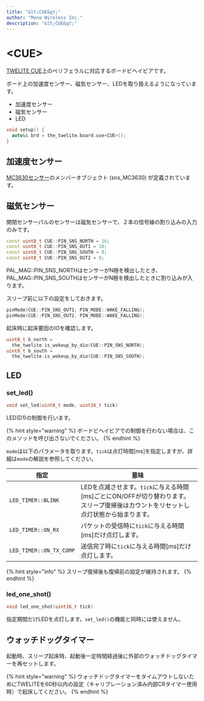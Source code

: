 ```yaml
---
title: "&lt;CUE&gt;"
author: "Mono Wireless Inc."
description: "&lt;CUE&gt;"
---
```

# \<CUE>

[TWELITE CUE](https://mono-wireless.com/cue)上のペリフェラルに対応するボードビヘイビアです。

ボード上の加速度センサー、磁気センサー、LEDを取り扱えるようになっています。

* 加速度センサー
* 磁気センサー
* LED

```cpp
void setup() {
  auto&& brd = the_twelite.board.use<CUE>();
}
```



## 加速度センサー

[MC3630センサー](../sensor\_object/mc3630.md)のメンバーオブジェクト (sns\_MC3630) が定義されています。



## 磁気センサー

開閉センサーパルのセンサーは磁気センサーで、２本の信号線の割り込みの入力のみです。

```cpp
const uint8_t CUE::PIN_SNS_NORTH = 16;
const uint8_t CUE::PIN_SNS_OUT1 = 16;
const uint8_t CUE::PIN_SNS_SOUTH = 8;
const uint8_t CUE::PIN_SNS_OUT2 = 8;
```

PAL\_MAG::PIN\_SNS\_NORTHはセンサーがN極を検出したとき、PAL\_MAG::PIN\_SNS\_SOUTHはセンサーがN極を検出したときに割り込みが入ります。



スリープ前に以下の設定をしておきます。

```cpp
pinMode(CUE::PIN_SNS_OUT1, PIN_MODE::WAKE_FALLING);
pinMode(CUE::PIN_SNS_OUT2, PIN_MODE::WAKE_FALLING);
```



起床時に起床要因のIOを確認します。

```cpp
uint8_t b_north = 
  the_twelite.is_wokeup_by_dio(CUE::PIN_SNS_NORTH);
uint8_t b_south = 
  the_twelite.is_wokeup_by_dio(CUE::PIN_SNS_SOUTH);
```



## LED

### set\_led()

```cpp
void set_led(uint8_t mode, uint16_t tick)
```

LED(D1)の制御を行います。

{% hint style="warning" %}
ボードビヘイビアでの制御を行わない場合は、このメソッドを呼び出さないでください。
{% endhint %}



`mode`は以下のパラメータを取ります。`tick`は点灯時間\[ms]を指定しますが、詳細は`mode`の解説を参照してください。

| 指定                      | 意味                                                                           |
| ----------------------- | ---------------------------------------------------------------------------- |
| `LED_TIMER::BLINK`      | LEDを点滅させます。`tick`に与える時間\[ms]ごとにON/OFFが切り替わります。スリープ復帰後はカウントをリセットし点灯状態から始まります。 |
| `LED_TIMER::ON_RX`      | パケットの受信時に`tick`に与える時間\[ms]だけ点灯します。                                           |
| `LED_TIMER::ON_TX_COMP` | 送信完了時に`tick`に与える時間\[ms]だけ点灯します。                                              |

{% hint style="info" %}
スリープ復帰後も復帰前の設定が維持されます。
{% endhint %}



### led\_one\_shot()

```cpp
void led_one_shot(uint16_t tick)
```

指定期間だけLEDを点灯します。`set_led()`の機能と同時には使えません。



## ウォッチドッグタイマー

起動時、スリープ起床時、起動後一定時間経過後に外部のウォッチドッグタイマーを再セットします。

{% hint style="warning" %}
ウォッチドッグタイマーをタイムアウトしないためにTWELITEを60秒以内の設定（キャリブレーション済み内部CRタイマー使用時）で起床してください。
{% endhint %}

